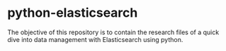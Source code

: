 # python-elasticsearch
The objective of this repository is to contain the research files of a quick dive into data management with Elasticsearch using python.


